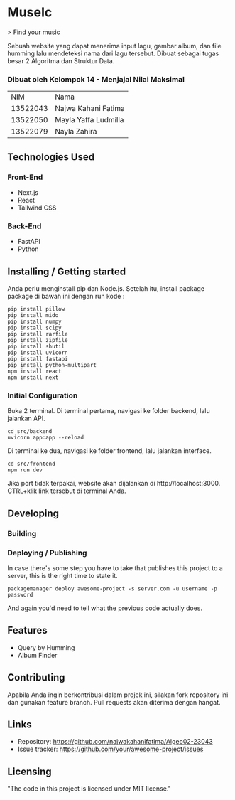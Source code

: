 <h1> MuseIc </h1>
> Find your music

Sebuah website yang dapat menerima input lagu, gambar album, dan file humming lalu mendeteksi nama dari lagu tersebut. Dibuat sebagai tugas besar 2 Algoritma dan Struktur Data.

<div id="contributor">
  <strong>
    <h3>Dibuat oleh Kelompok 14 - Menjajal Nilai Maksimal</h3>
    <table align="center">
      <tr>
        <td>NIM</td>
        <td>Nama</td>
      </tr>
      <tr>
        <td>13522043</td>
        <td>Najwa Kahani Fatima</td>
      </tr>
      <tr>
        <td>13522050</td>
        <td>Mayla Yaffa Ludmilla</td>
      </tr>
      <tr>
        <td>13522079</td>
        <td>Nayla Zahira</td>
      </tr>
    </table>
  </strong>
</div>

## Technologies Used
### Front-End
- Next.js
- React
- Tailwind CSS

### Back-End
- FastAPI
- Python

## Installing / Getting started
Anda perlu menginstall pip dan Node.js.
Setelah itu, install package package di bawah ini dengan run kode :
```shell
pip install pillow
pip install mido
pip install numpy
pip install scipy
pip install rarfile
pip install zipfile
pip install shutil
pip install uvicorn
pip install fastapi
pip install python-multipart
npm install react
npm install next
```
### Initial Configuration

Buka 2 terminal.
Di terminal pertama, navigasi ke folder backend, lalu jalankan API.
```shell
cd src/backend
uvicorn app:app --reload
```
Di terminal ke dua, navigasi ke folder frontend, lalu jalankan interface.

```shell
cd src/frontend
npm run dev
```
Jika port tidak terpakai, website akan dijalankan di http://localhost:3000. CTRL+klik link tersebut di terminal Anda. 


## Developing

### Building


### Deploying / Publishing

In case there's some step you have to take that publishes this project to a
server, this is the right time to state it.

```shell
packagemanager deploy awesome-project -s server.com -u username -p password
```

And again you'd need to tell what the previous code actually does.

## Features

* Query by Humming
* Album Finder


## Contributing
Apabila Anda ingin berkontribusi dalam projek ini, silakan fork repository ini dan gunakan feature branch. Pull requests akan diterima dengan hangat.

## Links
- Repository: https://github.com/najwakahanifatima/Algeo02-23043
- Issue tracker: https://github.com/your/awesome-project/issues

## Licensing

"The code in this project is licensed under MIT license."
